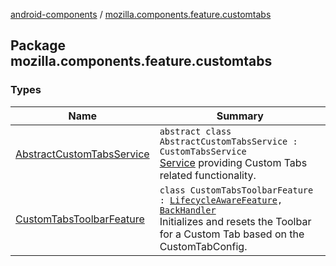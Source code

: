 [android-components](../index.md) / [mozilla.components.feature.customtabs](./index.md)

## Package mozilla.components.feature.customtabs

### Types

| Name | Summary |
|---|---|
| [AbstractCustomTabsService](-abstract-custom-tabs-service/index.md) | `abstract class AbstractCustomTabsService : CustomTabsService`<br>[Service](https://developer.android.com/reference/android/app/Service.html) providing Custom Tabs related functionality. |
| [CustomTabsToolbarFeature](-custom-tabs-toolbar-feature/index.md) | `class CustomTabsToolbarFeature : `[`LifecycleAwareFeature`](../mozilla.components.support.base.feature/-lifecycle-aware-feature/index.md)`, `[`BackHandler`](../mozilla.components.support.base.feature/-back-handler/index.md)<br>Initializes and resets the Toolbar for a Custom Tab based on the CustomTabConfig. |
